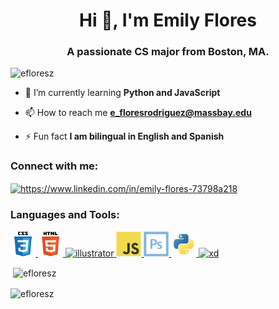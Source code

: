 <h1 align="center">Hi 👋, I'm Emily Flores</h1>
<h3 align="center">A passionate CS major from Boston, MA.</h3>

<p align="left"> <img src="https://komarev.com/ghpvc/?username=efloresz&label=Profile%20views&color=0e75b6&style=flat" alt="efloresz" /> </p>

- 🌱 I’m currently learning **Python and JavaScript**

- 📫 How to reach me **e_floresrodriguez@massbay.edu**

- ⚡ Fun fact **I am bilingual in English and Spanish**

<h3 align="left">Connect with me:</h3>
<p align="left">
<a href="https://linkedin.com/in/https://www.linkedin.com/in/emily-flores-73798a218" target="blank"><img align="center" src="https://raw.githubusercontent.com/rahuldkjain/github-profile-readme-generator/master/src/images/icons/Social/linked-in-alt.svg" alt="https://www.linkedin.com/in/emily-flores-73798a218" height="30" width="40" /></a>
</p>

<h3 align="left">Languages and Tools:</h3>
<p align="left"> <a href="https://www.w3schools.com/css/" target="_blank" rel="noreferrer"> <img src="https://raw.githubusercontent.com/devicons/devicon/master/icons/css3/css3-original-wordmark.svg" alt="css3" width="40" height="40"/> </a> <a href="https://www.w3.org/html/" target="_blank" rel="noreferrer"> <img src="https://raw.githubusercontent.com/devicons/devicon/master/icons/html5/html5-original-wordmark.svg" alt="html5" width="40" height="40"/> </a> <a href="https://www.adobe.com/in/products/illustrator.html" target="_blank" rel="noreferrer"> <img src="https://www.vectorlogo.zone/logos/adobe_illustrator/adobe_illustrator-icon.svg" alt="illustrator" width="40" height="40"/> </a> <a href="https://developer.mozilla.org/en-US/docs/Web/JavaScript" target="_blank" rel="noreferrer"> <img src="https://raw.githubusercontent.com/devicons/devicon/master/icons/javascript/javascript-original.svg" alt="javascript" width="40" height="40"/> </a> <a href="https://www.photoshop.com/en" target="_blank" rel="noreferrer"> <img src="https://raw.githubusercontent.com/devicons/devicon/master/icons/photoshop/photoshop-line.svg" alt="photoshop" width="40" height="40"/> </a> <a href="https://www.python.org" target="_blank" rel="noreferrer"> <img src="https://raw.githubusercontent.com/devicons/devicon/master/icons/python/python-original.svg" alt="python" width="40" height="40"/> </a> <a href="https://www.adobe.com/products/xd.html" target="_blank" rel="noreferrer"> <img src="https://cdn.worldvectorlogo.com/logos/adobe-xd.svg" alt="xd" width="40" height="40"/> </a> </p>

<p>&nbsp;<img align="center" src="https://github-readme-stats.vercel.app/api?username=efloresz&show_icons=true&locale=en" alt="efloresz" /></p>

<p><img align="center" src="https://github-readme-streak-stats.herokuapp.com/?user=efloresz&" alt="efloresz" /></p>
